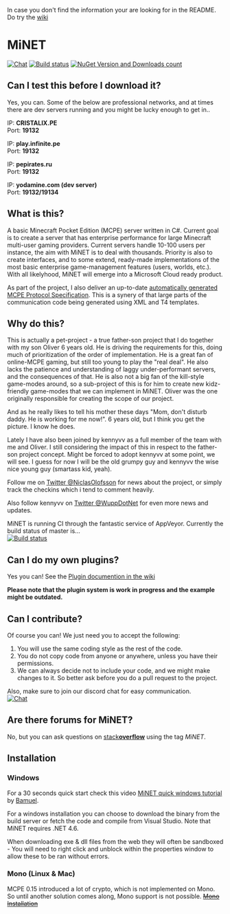 In case you don't find the information your are looking for in the README. Do try the [wiki](https://github.com/NiclasOlofsson/MiNET/wiki)

MiNET
=====

[![Chat](https://img.shields.io/badge/chat-on%20discord-7289da.svg)](https://discord.gg/xCNrhDd) 
[![Build status](https://ci.appveyor.com/api/projects/status/gb8ukrnogknic26e/branch/master?svg=true)](https://ci.appveyor.com/project/NiclasOlofsson/MiNET/branch/master) 
[![NuGet Version and Downloads count](https://buildstats.info/nuget/MiNET)](https://www.nuget.org/packages/MiNET) 

## Can I test this before I download it?
Yes, you can. Some of the below are professional networks, and at times there are dev servers running and you might be lucky enough to get in..<br>

IP: **CRISTALIX.PE**    
Port: **19132**  

IP: **play.infinite.pe**    
Port: **19132**    

IP: **pepirates.ru**    
Port: **19132** 

IP: **yodamine.com (dev server)**    
Port: **19132/19134**    

## What is this?

A basic Minecraft Pocket Edition (MCPE) server written in C#. Current goal is to create a server that has enterprise performance for large Minecraft multi-user gaming providers. Current servers handle 10-100 users per instance, the aim with MiNET is to deal with thousands. Priority is also to create interfaces, and to some extend, ready-made implementations of the most basic enterprise game-management features (users, worlds, etc.). With all likelyhood, MiNET will emerge into a Microsoft Cloud ready product.

As part of the project, I also deliver an up-to-date [automatically generated MCPE Protocol Specification](/src/MiNET/MiNET/Net/MCPE%20Protocol%20Documentation.md). This is a synery of that large parts of the communication code being generated using XML and T4 templates.

## Why do this?

This is actually a pet-project - a true father-son project that I do together with my son Oliver 6 years old. He is driving the requirements for this, doing much of prioritization of the order of implementation. He is a great fan of online-MCPE gaming, but still too young to play the "real deal". He also lacks the patience and understanding of laggy under-performant servers, and the consequences of that. He is also not a big fan of the kill-style game-modes around, so a sub-project of this is for him to create new kidz-friendly game-modes that we can implement in MiNET. Oliver was the one originally responsible for creating the scope of our project.

And as he really likes to tell his mother these days "Mom, don't disturb daddy. He is working for me now!". 6 years old, but I think you get the picture. I know he does.

Lately I have also been joined by kennyvv as a full member of the team with me and Oliver. I still considering the impact of this in respect to the father-son project concept. Might be forced to adopt kennyvv at some point, we will see. I guess for now I will be the old grumpy guy and kennyvv the wise nice young guy (smartass kid, yeah).

Follow me on <a href="https://twitter.com/NiclasOlofsson" class="twitter-follow-button" data-show-count="true" data-size="large" data-dnt="true">Twitter @NiclasOlofsson</a> for news about the project, or simply track the checkins which i tend to comment heavily.

Also follow kennyvv on <a href="https://twitter.com/WuppDotNet" class="twitter-follow-button" data-show-count="true" data-size="large" data-dnt="true">Twitter @WuppDotNet</a> for even more news and updates.
 
MiNET is running CI through the fantastic service of AppVeyor. Currently the build status of master is...    
[![Build status](https://ci.appveyor.com/api/projects/status/gb8ukrnogknic26e/branch/master)](https://ci.appveyor.com/project/NiclasOlofsson/MiNET/branch/master)

## Can I do my own plugins?

Yes you can! See the [Plugin documention in the wiki](https://github.com/NiclasOlofsson/MiNET/wiki/Plugin-API-Documentation)

**Please note that the plugin system is work in progress and the example might be outdated.**

## Can I contribute?

Of course you can! We just need you to accept the following:

1. You will use the same coding style as the rest of the code.
2. You do not copy code from anyone or anywhere, unless you have their permissions.
3. We can always decide not to include your code, and we might make changes to it. So better ask before you do a pull request to the project.

Also, make sure to join our discord chat for easy communication.    
[![Chat](https://img.shields.io/badge/chat-on%20discord-7289da.svg)](https://discord.gg/xCNrhDd) 

## Are there forums for MiNET?

No, but you can ask questions on [stack**overflow**](http://stackoverflow.com/questions/ask?tags=minet) using the tag *MiNET*. 

## Installation

### Windows

For a 30 seconds quick start check this video [MiNET quick windows tutorial](https://www.youtube.com/watch?v=AOgZx2vaIyw) by [Bamuel](https://github.com/Bamuel).

For a windows installation you can choose to download the binary from the build server or fetch the code and compile from Visual Studio. Note that MiNET requires .NET 4.6.

When downloading exe & dll files from the web they will often be sandboxed - You will need to right click and unblock within the properties window to allow these to be ran without errors.

### Mono (Linux & Mac)
MCPE 0.15 introduced a lot of crypto, which is not implemented on Mono. So until another solution comes along, Mono support is not possible.
~~[Mono Installation](https://github.com/NiclasOlofsson/MiNET/wiki/Running-MiNET-on-Linux)~~
